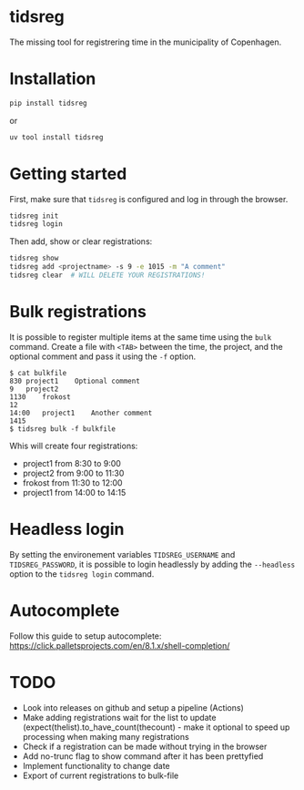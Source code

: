 # tidsreg

The missing tool for registrering time in the municipality of Copenhagen.

# Installation

```bash
pip install tidsreg
```
or
```bash
uv tool install tidsreg
```

# Getting started
First, make sure that `tidsreg` is configured and log in through the browser.
```bash
tidsreg init
tidsreg login
```

Then add, show or clear registrations:
```bash
tidsreg show
tidsreg add <projectname> -s 9 -e 1015 -m "A comment"
tidsreg clear  # WILL DELETE YOUR REGISTRATIONS!
```

# Bulk registrations
It is possible to register multiple items at the same time using the `bulk` command.
Create a file with `<TAB>` between the time, the project, and the optional comment and pass it using the `-f` option.

```
$ cat bulkfile
830	project1	Optional comment
9	project2
1130	frokost
12
14:00	project1	Another comment
1415
$ tidsreg bulk -f bulkfile
```
Whis will create four registrations:
* project1 from 8:30 to 9:00
* project2 from 9:00 to 11:30
* frokost from 11:30 to 12:00
* project1 from 14:00 to 14:15

# Headless login
By setting the environement variables `TIDSREG_USERNAME` and `TIDSREG_PASSWORD`, it is possible to login headlessly by adding the `--headless` option to the `tidsreg login` command.

# Autocomplete
Follow this guide to setup autocomplete: https://click.palletsprojects.com/en/8.1.x/shell-completion/

# TODO
* Look into releases on github and setup a pipeline (Actions)
* Make adding registrations wait for the list to update (expect(thelist).to_have_count(thecount) - make it optional to speed up processing when making many registrations
* Check if a registration can be made without trying in the browser
* Add no-trunc flag to show command after it has been prettyfied
* Implement functionality to change date
* Export of current registrations to bulk-file
